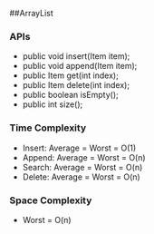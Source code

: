 ##ArrayList

### APIs
- public void insert(Item item);
- public void append(Item item);
- public Item get(int index);
- public Item delete(int index);
- public boolean isEmpty();
- public int size();

### Time Complexity
- Insert: Average = Worst = O(1)
- Append: Average = Worst = O(n)
- Search: Average = Worst = O(n)
- Delete: Average = Worst = O(n) 

### Space Complexity
- Worst = O(n)